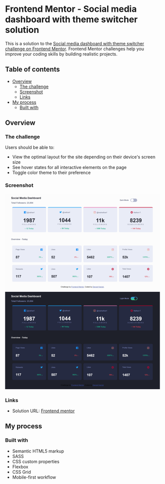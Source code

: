 # Frontend Mentor - Social media dashboard with theme switcher solution

This is a solution to the [Social media dashboard with theme switcher challenge on Frontend Mentor](https://www.frontendmentor.io/challenges/social-media-dashboard-with-theme-switcher-6oY8ozp_H). Frontend Mentor challenges help you improve your coding skills by building realistic projects. 

## Table of contents

- [Overview](#overview)
  - [The challenge](#the-challenge)
  - [Screenshot](#screenshot)
  - [Links](#links)
- [My process](#my-process)
  - [Built with](#built-with)

## Overview

### The challenge

Users should be able to:

- View the optimal layout for the site depending on their device's screen size
- See hover states for all interactive elements on the page
- Toggle color theme to their preference

### Screenshot

![](design/light-shot.png)
![](design/dark-shot.png)


### Links

- Solution URL: [Frontend mentor](https://www.frontendmentor.io/solutions/theme-switcher-dashboard-3eGsz-iTxH)

## My process

### Built with

- Semantic HTML5 markup
- SASS
- CSS custom properties
- Flexbox
- CSS Grid
- Mobile-first workflow
